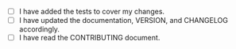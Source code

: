 <!--
⚠️ Your pull request title should be short detailed and understandable for all.
⚠️ Increment the version number in the /VERSION file. If this is a bugfix, increment the patch version (the rightmost number), for example 0.18.2 becomes 0.18.3. If it's a new feature, increment the minor version (the middle number), for example 0.18.2 becomes 0.19.0. 
⚠️ Add a note to /CHANGELOG.md with your version number and the date, summarizing the changes.
⚠️ If your pull request fixes an open issue, please link to the issue.
⚠️ Rebase the latest changes from the develop branch. Assuming origin points to https://github.com/AgnostiqHQ/covalent-executor-template, you should run git rebase origin/develop.
-->

- [ ] I have added the tests to cover my changes.
- [ ] I have updated the documentation, VERSION, and CHANGELOG accordingly.
- [ ] I have read the CONTRIBUTING document.
